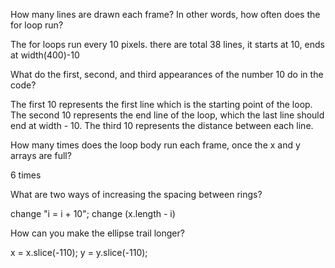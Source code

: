 How many lines are drawn each frame? In other words, how often does the for loop run?

The for loops run every 10 pixels. there are total 38 lines, it starts at 10, ends at width(400)-10

What do the first, second, and third appearances of the number 10 do in the code?

The first 10 represents the first line which is the starting point of the loop. The second 10 represents the end line of the loop, which the last line should end at width - 10. The third 10 represents the distance between each line.

How many times does the loop body run each frame, once the x and y arrays are full?

6 times

What are two ways of increasing the spacing between rings?

change "i = i + 10"; change (x.length - i)

How can you make the ellipse trail longer?

  x = x.slice(-110); 
  y = y.slice(-110);

